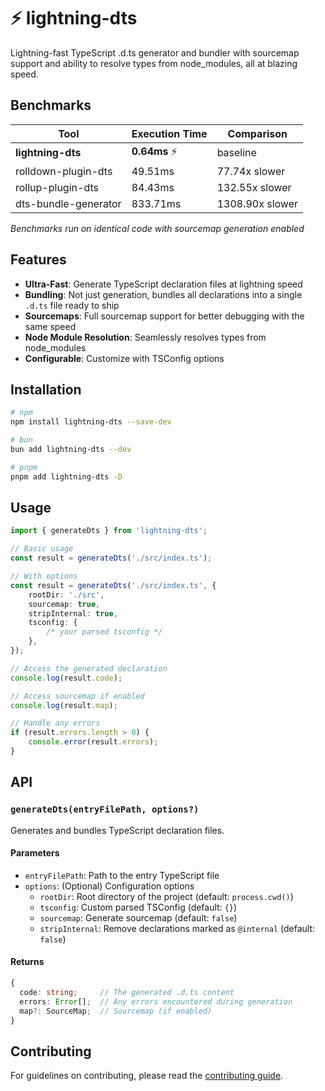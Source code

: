 # ⚡️ lightning-dts

Lightning-fast TypeScript .d.ts generator and bundler with sourcemap support and ability to resolve types from node_modules, all at blazing speed.

## Benchmarks

| Tool                 | Execution Time | Comparison      |
| -------------------- | -------------- | --------------- |
| **lightning-dts**    | **0.64ms** ⚡️ | baseline        |
| rolldown-plugin-dts  | 49.51ms        | 77.74x slower   |
| rollup-plugin-dts    | 84.43ms        | 132.55x slower  |
| dts-bundle-generator | 833.71ms       | 1308.90x slower |

_Benchmarks run on identical code with sourcemap generation enabled_

## Features

- **Ultra-Fast**: Generate TypeScript declaration files at lightning speed
- **Bundling**: Not just generation, bundles all declarations into a single `.d.ts` file ready to ship
- **Sourcemaps**: Full sourcemap support for better debugging with the same speed
- **Node Module Resolution**: Seamlessly resolves types from node_modules
- **Configurable**: Customize with TSConfig options

## Installation

```bash
# npm
npm install lightning-dts --save-dev

# bun
bun add lightning-dts --dev

# pnpm
pnpm add lightning-dts -D
```

## Usage

```typescript
import { generateDts } from 'lightning-dts';

// Basic usage
const result = generateDts('./src/index.ts');

// With options
const result = generateDts('./src/index.ts', {
	rootDir: './src',
	sourcemap: true,
	stripInternal: true,
	tsconfig: {
		/* your parsed tsconfig */
	},
});

// Access the generated declaration
console.log(result.code);

// Access sourcemap if enabled
console.log(result.map);

// Handle any errors
if (result.errors.length > 0) {
	console.error(result.errors);
}
```

## API

### `generateDts(entryFilePath, options?)`

Generates and bundles TypeScript declaration files.

#### Parameters

- `entryFilePath`: Path to the entry TypeScript file
- `options`: (Optional) Configuration options
  - `rootDir`: Root directory of the project (default: `process.cwd()`)
  - `tsconfig`: Custom parsed TSConfig (default: `{}`)
  - `sourcemap`: Generate sourcemap (default: `false`)
  - `stripInternal`: Remove declarations marked as `@internal` (default: `false`)

#### Returns

```typescript
{
  code: string;     // The generated .d.ts content
  errors: Error[];  // Any errors encountered during generation
  map?: SourceMap;  // Sourcemap (if enabled)
}
```

## Contributing

For guidelines on contributing, please read the [contributing guide](../../CONTRIBUTING.md).
